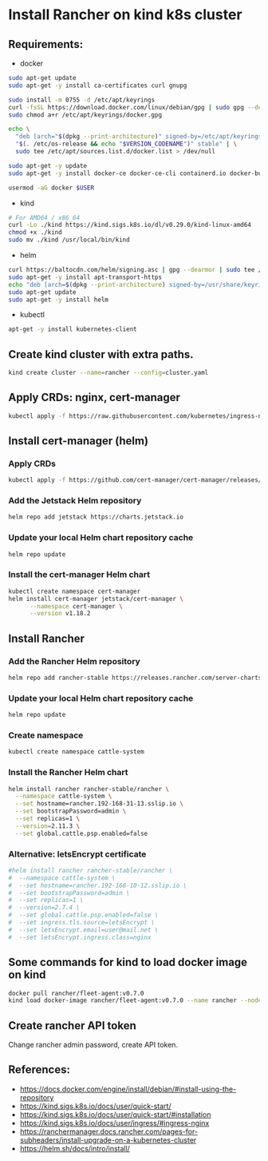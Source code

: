 # Install Rancher on kind k8s cluster

## Requirements:
- docker
```sh
sudo apt-get update
sudo apt-get -y install ca-certificates curl gnupg

sudo install -m 0755 -d /etc/apt/keyrings
curl -fsSL https://download.docker.com/linux/debian/gpg | sudo gpg --dearmor -o /etc/apt/keyrings/docker.gpg
sudo chmod a+r /etc/apt/keyrings/docker.gpg

echo \
  "deb [arch="$(dpkg --print-architecture)" signed-by=/etc/apt/keyrings/docker.gpg] https://download.docker.com/linux/debian \
  "$(. /etc/os-release && echo "$VERSION_CODENAME")" stable" | \
  sudo tee /etc/apt/sources.list.d/docker.list > /dev/null

sudo apt-get -y update
sudo apt-get -y install docker-ce docker-ce-cli containerd.io docker-buildx-plugin docker-compose-plugin

usermod -aG docker $USER
```

- kind
```sh
# For AMD64 / x86_64
curl -Lo ./kind https://kind.sigs.k8s.io/dl/v0.29.0/kind-linux-amd64
chmod +x ./kind
sudo mv ./kind /usr/local/bin/kind
```
- helm
```sh
curl https://baltocdn.com/helm/signing.asc | gpg --dearmor | sudo tee /usr/share/keyrings/helm.gpg > /dev/null
sudo apt-get -y install apt-transport-https
echo "deb [arch=$(dpkg --print-architecture) signed-by=/usr/share/keyrings/helm.gpg] https://baltocdn.com/helm/stable/debian/ all main" | sudo tee /etc/apt/sources.list.d/helm-stable-debian.list
sudo apt-get update
sudo apt-get -y install helm
```
- kubectl
```sh
apt-get -y install kubernetes-client
```

## Create kind cluster with extra paths.

```sh
kind create cluster --name=rancher --config=cluster.yaml
```
## Apply CRDs: nginx, cert-manager

```sh
kubectl apply -f https://raw.githubusercontent.com/kubernetes/ingress-nginx/main/deploy/static/provider/kind/deploy.yaml
```

## Install cert-manager (helm)


### Apply CRDs
```sh
kubectl apply -f https://github.com/cert-manager/cert-manager/releases/download/v1.18.2/cert-manager.crds.yaml
```

### Add the Jetstack Helm repository
```sh
helm repo add jetstack https://charts.jetstack.io
```

### Update your local Helm chart repository cache
```sh
helm repo update
```

### Install the cert-manager Helm chart
```sh
kubectl create namespace cert-manager
helm install cert-manager jetstack/cert-manager \
      --namespace cert-manager \
      --version v1.18.2
```

## Install Rancher

### Add the Rancher Helm repository
```sh
helm repo add rancher-stable https://releases.rancher.com/server-charts/stable
```

### Update your local Helm chart repository cache
```sh
helm repo update
```

### Create namespace
```sh
kubectl create namespace cattle-system
```

### Install the Rancher Helm chart
```sh
helm install rancher rancher-stable/rancher \
  --namespace cattle-system \
  --set hostname=rancher.192-168-31-13.sslip.io \
  --set bootstrapPassword=admin \
  --set replicas=1 \
  --version=2.11.3 \
  --set global.cattle.psp.enabled=false
```

### Alternative: letsEncrypt certificate
```sh
#helm install rancher rancher-stable/rancher \
#  --namespace cattle-system \
#  --set hostname=rancher.192-168-10-12.sslip.io \
#  --set bootstrapPassword=admin \
#  --set replicas=1 \
#  --version=2.7.4 \
#  --set global.cattle.psp.enabled=false \
#  --set ingress.tls.source=letsEncrypt \
#  --set letsEncrypt.email=user@mail.net \
#  --set letsEncrypt.ingress.class=nginx
```


## Some commands for kind to load docker image on kind

```sh
docker pull rancher/fleet-agent:v0.7.0
kind load docker-image rancher/fleet-agent:v0.7.0 --name rancher --nodes rancher-control-plane
```

## Create rancher API token
Change rancher admin password, create API token.




## References:
- https://docs.docker.com/engine/install/debian/#install-using-the-repository
- https://kind.sigs.k8s.io/docs/user/quick-start/
- https://kind.sigs.k8s.io/docs/user/quick-start/#installation
- https://kind.sigs.k8s.io/docs/user/ingress/#ingress-nginx
- https://ranchermanager.docs.rancher.com/pages-for-subheaders/install-upgrade-on-a-kubernetes-cluster
- https://helm.sh/docs/intro/install/
